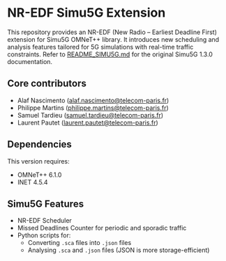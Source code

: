 NR-EDF Simu5G Extension
=======================

This repository provides an NR-EDF (New Radio – Earliest Deadline First) extension for Simu5G OMNeT++ library. It introduces new scheduling and analysis features tailored for 5G simulations with real-time traffic constraints.
Refer to [README_SIMU5G.md](./README_SIMU5G.md) for the original Simu5G 1.3.0 documentation.

Core contributors
-----------------
- Alaf Nascimento (alaf.nascimento@telecom-paris.fr)
- Philippe Martins (philippe.martins@telecom-paris.fr)
- Samuel Tardieu (samuel.tardieu@telecom-paris.fr)
- Laurent Pautet (laurent.pautet@telecom-paris.fr)

Dependencies
------------
This version requires:
- OMNeT++ 6.1.0
- INET 4.5.4

Simu5G Features
---------------
- NR-EDF Scheduler
- Missed Deadlines Counter for periodic and sporadic traffic
- Python scripts for:
  - Converting `.sca` files into `.json` files
  - Analysing `.sca` and `.json` files (JSON is more storage-efficient)

